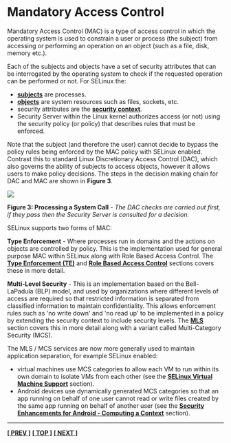 # Mandatory Access Control

Mandatory Access Control (MAC) is a type of access control in which the
operating system is used to constrain a user or process (the subject)
from accessing or performing an operation on an object (such as a file,
disk, memory etc.).

Each of the subjects and objects have a set of security attributes that
can be interrogated by the operating system to check if the requested
operation can be performed or not. For SELinux the:

- [**subjects**](subjects.md#subjects) are processes.
- [**objects**](objects.md#objects) are system resources such as files,
  sockets, etc.
- security attributes are the [**security context**](security_context.md#security-context).
- Security Server within the Linux kernel authorizes access (or not)
  using the security policy (or policy) that describes rules that must
  be enforced.

Note that the subject (and therefore the user) cannot decide to bypass
the policy rules being enforced by the MAC policy with SELinux enabled.
Contrast this to standard Linux Discretionary Access Control (DAC),
which also governs the ability of subjects to access objects, however it
allows users to make policy decisions. The steps in the decision making
chain for DAC and MAC are shown in **Figure 3**.

![](./images/3-processing-call.png)

**Figure 3: Processing a System Call** - *The DAC checks are carried out
first, if they pass then the Security Server is consulted for a decision.*

SELinux supports two forms of MAC:

**Type Enforcement** - Where processes run in domains and the actions on
objects are controlled by policy. This is the implementation used for
general purpose MAC within SELinux along with Role Based Access Control.
The [**Type Enforcement (TE)**](type_enforcement.md#type-enforcement) and
[**Role Based Access Control**](rbac.md#role-based-access-control) sections
covers these in more detail.

**Multi-Level Security** - This is an implementation based on the
Bell-LaPadula (BLP) model, and used by organizations where different
levels of access are required so that restricted information is
separated from classified information to maintain confidentiality. This
allows enforcement rules such as 'no write down' and 'no read up' to be
implemented in a policy by extending the security context to include
security levels. The [**MLS**](mls_mcs.md#multi-level-and-multi-category-security)
section covers this in more detail along with a variant called
Multi-Category Security (MCS).

The MLS / MCS services are now more generally used to maintain
application separation, for example SELinux enabled:

- virtual machines use MCS categories to allow each VM to run within
  its own domain to isolate VMs from each other (see the
  [**SELinux Virtual Machine Support**](vm_support.md#selinux-virtual-machine-support)
  section).
- Android devices use dynamically generated MCS categories so that an
  app running on behalf of one user cannot read or write files created
  by the same app running on behalf of another user (see the
  [**Security Enhancements for Android - Computing a Context**](seandroid.md#computing-process-context-examples) section).

<!-- %CUTHERE% -->

---
**[[ PREV ]](core_components.md)** **[[ TOP ]](#)** **[[ NEXT ]](users.md)**
